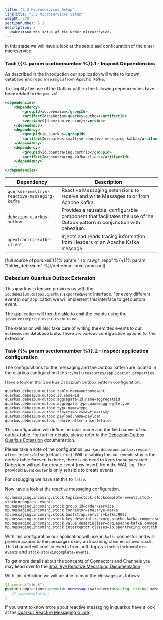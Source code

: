 ```yaml
---
title: "5.3 Microservices Setup"
linkTitle: "5.3 Microservices Setup"
weight: 530
sectionnumber: 5.3
description: >
  Understand the setup of the Order microservice.
---
```


In this stage we will have a look at the setup and configuration of the `Order` microservice.


### Task {{% param sectionnumber %}}.1 - Inspect Dependencies

As described in the introduction our application will write to its own database and read messages from Apache Kafka.

To simplify the use of the Outbox pattern the following dependencies have been added to the `pom.xml`.
```xml
<dependencies>
    <dependency>
        <groupId>io.debezium</groupId>
        <artifactId>debezium-quarkus-outbox</artifactId>
        <version>${debezium.version}</version>
    </dependency>
    <dependency>
        <groupId>io.quarkus</groupId>
        <artifactId>quarkus-smallrye-reactive-messaging-kafka</artifactId>
    </dependency>
    <dependency>
        <groupId>io.opentracing.contrib</groupId>
        <artifactId>opentracing-kafka-client</artifactId>
    </dependency>
    ...
</dependencies>
```

Dependency                      | Description
--------------------------------|------
`quarkus-smallrye-reactive-messaging-kafka` | Reactive Messaging extensions to receive and write Messages to or from Apache Kafka.
`debezium-quarkus-outbox`     | Provides a reusable, configurable component that facilitates the use of the Outbox pattern in conjunction with debezium.
`opentracing-kafka-client`  |  Injects and reads tracing information from Headers of an Apache Kafka message.

[full source of pom.xml]({{% param "lab_rawgit_repo" %}}/{{% param "folder_debezium" %}}/debezium-order/pom.xml)


### Debezium Quarkus Outbox Extension

This quarkus extension provides us with the `io.debezium.outbox.quarkus.ExportedEvent` interface. For every different event in our application we will implement this interface to get custom event.

The application will then be able to emit the events using the `javax.enterprise.event.Event` class.

The extension will also take care of writing the emitted events to our `outboxevent` database table. There are various configuration options for the extension.  


### Task {{% param sectionnumber %}}.2 - Inspect application configuration

The configurations for the messaging and the Outbox pattern are located in the quarkus configuration file `src/main/resources/application.properties`.

Have a look at the Quarkus Debezium Outbox pattern configuration.
```properties
quarkus.debezium-outbox.table-name=outboxevent
quarkus.debezium-outbox.id.name=id
quarkus.debezium-outbox.aggregate-id.name=aggregateid
quarkus.debezium-outbox.aggregate-type.name=aggregatetype
quarkus.debezium-outbox.type.name=type
quarkus.debezium-outbox.timestamp.name=timestamp
quarkus.debezium-outbox.payload.name=payload
quarkus.debezium-outbox.remove-after-insert=false
```

This configuration will define the table name and the field names of our outbox table. For further details, please refer to the [Debezium Outbox Quarkus Extension](https://debezium.io/documentation/reference/integrations/outbox.html#_configuration) documentation.

Please take a note of the configuration `quarkus.debezium-outbox.remove-after-insert=false` (default `true`). With disabling this our events stay in the outbox table forever. In theory there is no need to keep these persisted. Debezium will get the create event (row insert) from the WAL log. The provided `EventRouter` is only sensible to create events.

For debugging we have set this to `false`.

Now have a look at the reactive messaging configuration.
```properties
mp.messaging.incoming.stock.topics=stock-stockcomplete-events,stock-stockincomplete-events
mp.messaging.incoming.stock.group.id=order-service
mp.messaging.incoming.stock.connector=smallrye-kafka
mp.messaging.incoming.stock.bootstrap.servers=kafka:9092
mp.messaging.incoming.stock.key.deserializer=org.apache.kafka.common.serialization.StringDeserializer
mp.messaging.incoming.stock.value.deserializer=org.apache.kafka.common.serialization.StringDeserializer
mp.messaging.incoming.stock.interceptor.classes=io.opentracing.contrib.kafka.TracingConsumerInterceptor
```

With this configuration our application will use an `kafka` connector and will provide access to the messages using an incoming channel named `stock`. This channel will contain events from both topics `stock-stockcomplete-events` and `stock-stockincomplete-events`.

To get more details about the concepts of Connectors and Channels you may head over to the [SmallRye Reactive Messaging Documentation](https://smallrye.io/smallrye-reactive-messaging/smallrye-reactive-messaging/2.7/concepts.html)

With this definition we will be able to read the Messages as follows:
```java
@Incoming("stock")
public CompletionStage<Void> onMessage(KafkaRecord<String, String> message) {
   // implementation
}
```

If you want to know more about reactive messaging in quarkus have a look at the [Quarkus Reactive Messaging Guide](https://quarkus.io/guides/kafka).
